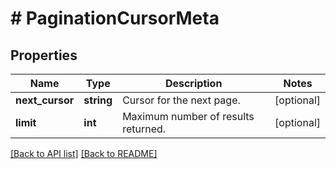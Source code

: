 # # PaginationCursorMeta

## Properties

Name | Type | Description | Notes
------------ | ------------- | ------------- | -------------
**next_cursor** | **string** | Cursor for the next page. | [optional] 
**limit** | **int** | Maximum number of results returned. | [optional] 


[[Back to API list]](../../README.md#endpoints) [[Back to README]](../../README.md)
